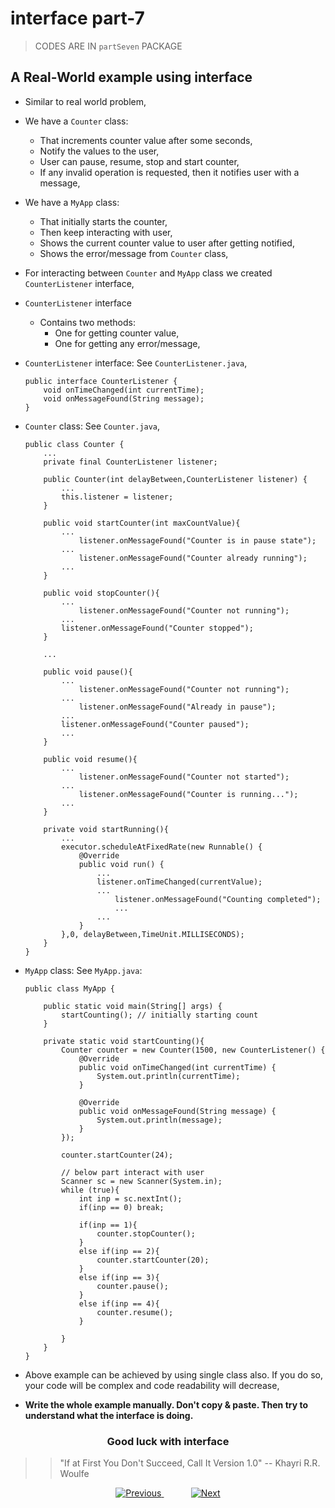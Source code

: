 
# interface part-7

> CODES ARE IN `partSeven` PACKAGE

## A Real-World example using interface
- Similar to real world problem,
- We have a `Counter` class: 
  - That increments counter value after some seconds,
  - Notify the values to the user,
  - User can pause, resume, stop and start counter,
  - If any invalid operation is requested, then it notifies user with a message,
- We have a `MyApp` class:
  - That initially starts the counter,
  - Then keep interacting with user,
  - Shows the current counter value to user after getting notified,
  - Shows the error/message from `Counter` class,
- For interacting between `Counter` and `MyApp` class we created `CounterListener` interface,
- `CounterListener` interface
  - Contains two methods:
    - One for getting counter value,
    - One for getting any error/message,

- `CounterListener` interface: See `CounterListener.java`,
  ```
  public interface CounterListener {
      void onTimeChanged(int currentTime);
      void onMessageFound(String message);
  }
  ```

- `Counter` class: See `Counter.java`,
  ```
  public class Counter {
      ...
      private final CounterListener listener;
  
      public Counter(int delayBetween,CounterListener listener) {
          ...
          this.listener = listener;
      }
  
      public void startCounter(int maxCountValue){
          ...
              listener.onMessageFound("Counter is in pause state");
          ...
              listener.onMessageFound("Counter already running");
          ...
      }
  
      public void stopCounter(){
          ...
              listener.onMessageFound("Counter not running");
          ...
          listener.onMessageFound("Counter stopped");
      }
  
      ...
  
      public void pause(){
          ...
              listener.onMessageFound("Counter not running");
          ...
              listener.onMessageFound("Already in pause");
          ...
          listener.onMessageFound("Counter paused");
          ...
      }
  
      public void resume(){
          ...
              listener.onMessageFound("Counter not started");
          ...
              listener.onMessageFound("Counter is running...");
          ...
      }
  
      private void startRunning(){
          ...
          executor.scheduleAtFixedRate(new Runnable() {
              @Override
              public void run() {
                  ...
                  listener.onTimeChanged(currentValue);
                  ...
                      listener.onMessageFound("Counting completed");
                      ...
                  ...
              }
          },0, delayBetween,TimeUnit.MILLISECONDS);
      }
  }
  ```
  
- `MyApp` class: See `MyApp.java`:
  ```
  public class MyApp {
  
      public static void main(String[] args) {
          startCounting(); // initially starting count
      }
  
      private static void startCounting(){
          Counter counter = new Counter(1500, new CounterListener() {
              @Override
              public void onTimeChanged(int currentTime) {
                  System.out.println(currentTime);
              }
  
              @Override
              public void onMessageFound(String message) {
                  System.out.println(message);
              }
          });
  
          counter.startCounter(24);
          
          // below part interact with user
          Scanner sc = new Scanner(System.in);
          while (true){
              int inp = sc.nextInt();
              if(inp == 0) break;
  
              if(inp == 1){
                  counter.stopCounter();
              }
              else if(inp == 2){
                  counter.startCounter(20);
              }
              else if(inp == 3){
                  counter.pause();
              }
              else if(inp == 4){
                  counter.resume();
              }
  
          }
      }
  }
  ```
- Above example can be achieved by using single class also. If you do so, your code will be complex and code readability will decrease,

- **Write the whole example manually. Don't copy & paste. Then try to understand what the interface is doing.**

### <p align="center">Good luck with interface</p>

>> "If at First You Don't Succeed, Call It Version 1.0" -- Khayri R.R. Woulfe

<!-- bottom_nav_bar_1243 -->
<div align="center">
<a href="https://github.com/abusaeed2433/JavaInREADME/tree/main/interfaces/part6/">
    <img src="https://img.shields.io/badge/◀%20Previous-blue?style=for-the-badge" alt="Previous">
</a>
&nbsp;&nbsp;&nbsp;&nbsp;&nbsp;&nbsp;&nbsp;&nbsp;&nbsp;&nbsp;
<a href="https://github.com/abusaeed2433/JavaInREADME/tree/main/enum/">
    <img src="https://img.shields.io/badge/Next%20▶-blue?style=for-the-badge" alt="Next">
</a>
</div>
<!-- bottom_nav_bar_1243 -->
    
